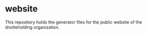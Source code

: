 # website
This repository holds the generator files for the public website of the dnolteholding organization.
